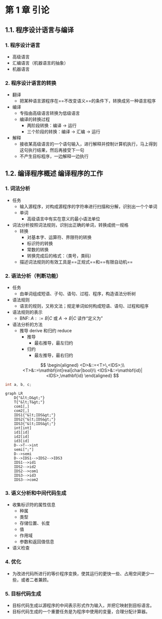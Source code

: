 
# 第 1 章 引论

## 1.1. 程序设计语言与编译

### 1. 程序设计语言

- 高级语言
- 汇编语言（机器语言的抽象）
- 机器语言

### 2. 程序设计语言的转换

- 翻译
    - 把某种语言源程序在==不改变语义==的条件下，转换成另一种语言程序
- 编译
    - 专指由高级语言转换为低级语言
    - 编译的转换过程
        - 两阶段转换：编译 → 运行
        - 三个阶段的转换：编译 → 汇编 → 运行
- 解释
    - 接收某高级语言的一个语句输入，进行解释并控制计算机执行，马上得到这句执行结果，然后再接受下一句
    - 不产生目标程序，一边解释一边执行

## 1.2. 编译程序概述 编译程序的工作

### 1. 词法分析

- 任务
    - 输入源程序，对构成源程序的字符串进行扫描和分解，识别出一个个单词
    - 单词
        - 高级语言中有实在意义的最小语法单位
- 词法分析按照词法规则，识别出正确的单词，转换成统一规格
    - 转换
        - 对基本字、运算符、界限符的转换
        - 标识符的转换
        - 常数的转换
        - 转换完成后的格式：（类号，类码）
    - 描述词法规则的有效工具是==正规式==和==有限自动机==

### 2. 语法分析（判断功能）

- 任务
    - 由单词组成短语、子句、语句、过程、程序，构造语法分析树
- 语法规则
    - 语言的规则，又称文法；规定单词如何构成短语、语句、过程和程序
- 语法规则的表示
    - BNF: $A::=B|C$ 或 $A\rightarrow B|C$ 读作“定义为”
- 语法分析的方法
    - 推导 derive 和归约 reduce
        - 推导
            - 最右推导，最左归约
        - 归约
            - 最左推导，最右归约

$$
\begin{aligned}
<D>&::=<T>\,<IDS>;\\
<T>&::=\mathbf{int|real|char|bool}\\
<IDS>&::=\mathbf{id}|<IDS>,\mathbf{id}
\end{aligned}
$$

```c
int a, b, c;
```

```mermaid
graph LR
    D{"&lt;D&gt;"}
    T{"&lt;T&gt;"}
    com1[,]
    com2[,]
    IDS1{"&lt;IDS&gt;"}
    IDS2{"&lt;IDS&gt;"}
    IDS3{"&lt;IDS&gt;"}
    int[int]
    id1[id]
    id2[id]
    id3[id]
    D-->T-->int
    semi[";"]
    D-->semi
    D-->IDS1-->IDS2-->IDS3
    IDS1-->id1
    IDS2-->id2
    IDS2-->com1
    IDS3-->id3
    IDS3-->com2
```


### 3. 语义分析和中间代码生成

- 收集标识符的属性信息
    - 种属
    - 类型
    - 存储位置、长度
    - 值
    - 作用域
    - 参数和返回值信息
- 语义检查

### 4. 优化

- 为改进代码所进行的等价程序变换，使其运行的更快一些、占用空间更少一些，或者二者兼顾。

### 5. 目标代码生成

- 目标代码生成以源程序的中间表示形式作为输入，并把它映射到目标语言。
- 目标代码生成的一个重要任务是为程序中使用的变量，合理分配计算器。


